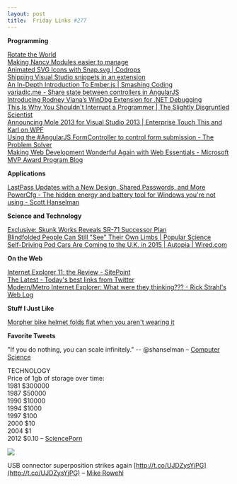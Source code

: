 ```yaml
---
layout: post
title:  Friday Links #277
---
```

**Programming**

[Rotate the World](http://www.jasondavies.com/maps/rotate/)  
[Making Nancy Modules easier to manage](http://www.philliphaydon.com/2013/11/making-nancy-modules-easier-to-manage/)  
[Animated SVG Icons with Snap.svg | Codrops](http://tympanus.net/codrops/2013/11/05/animated-svg-icons-with-snap-svg/?utm_source=feedburner&utm_medium=feed&utm_campaign=Feed%3A+tympanus+%28Codrops%29)  
[Shipping Visual Studio snippets in an extension](http://madskristensen.net/post/shipping-visual-studio-snippets-in-an-extension?utm_source=feedburner&utm_medium=feed&utm_campaign=Feed%3A+netSlave+%28.NET+slave%29)  
[An In-Depth Introduction To Ember.js | Smashing Coding](http://coding.smashingmagazine.com/2013/11/07/an-in-depth-introduction-to-ember-js/)  
[variadic.me - Share state between controllers in AngularJS](https://variadic.me/posts/2013-10-15-share-state-between-controllers-in-angularjs.html?utm_source=ng-newsletter&utm_campaign=8f13503fdb-AngularJS_Newsletter_11_5_1311_5_2013&utm_medium=email&utm_term=0_fa61364f13-8f13503fdb-88880093)  
[Introducing Rodney Viana’s WinDbg Extension for .NET Debugging](http://www.infoq.com/news/2013/11/netext)  
[This Is Why You Shouldn't Interrupt a Programmer | The Slightly Disgruntled Scientist](http://heeris.id.au/2013/this-is-why-you-shouldnt-interrupt-a-programmer)  
[Announcing Mole 2013 for Visual Studio 2013 | Enterprise Touch This and Karl on WPF](http://karlshifflett.wordpress.com/2013/11/03/announcing-mole-2013-for-visual-studio-2013/)  
[Using the #AngularJS FormController to control form submission - The Problem Solver](http://msmvps.com/blogs/theproblemsolver/archive/2013/08/19/using-the-angularjs-formcontroller-to-control-form-submission.aspx?ocid=aff-n-we-loc--DEV40909&WT.mc%5fid=aff-n-we-loc--DEV40909&utm_source=ng-newsletter&utm_campaign=8f13503fdb-AngularJS_Newsletter_11_5_1311_5_2013&utm_medium=email&utm_term=0_fa61364f13-8f13503fdb-88880093)  
[Making Web Development Wonderful Again with Web Essentials - Microsoft MVP Award Program Blog](http://blogs.msdn.com/b/mvpawardprogram/archive/2013/11/05/making-web-development-wonderful-again-with-web-essentials.aspx)

**Applications**

[LastPass Updates with a New Design, Shared Passwords, and More](http://lifehacker.com/lastpass-updates-with-a-new-design-shared-passwords-a-1458166024)  
[PowerCfg - The hidden energy and battery tool for Windows you're not using - Scott Hanselman](http://www.hanselman.com/blog/PowerCfgTheHiddenEnergyAndBatteryToolForWindowsYoureNotUsing.aspx)

**Science and Technology**

[Exclusive: Skunk Works Reveals SR-71 Successor Plan](http://www.aviationweek.com/Article.aspx?id=/article-xml/awx_11_01_2013_p0-632731.xml)  
[Blindfolded People Can Still "See" Their Own Limbs | Popular Science](http://www.popsci.com/article/science/blindfolded-people-can-still-see-their-own-limbs)  
[Self-Driving Pod Cars Are Coming to the U.K. in 2015 | Autopia | Wired.com](http://www.wired.com/autopia/2013/11/milton-keynes-autonomous-pods/)

**On the Web**

[Internet Explorer 11: the Review - SitePoint](http://www.sitepoint.com/internet-explorer-11-review/)  
[The Latest - Today's best links from Twitter](http://latest.is/)  
[Modern/Metro Internet Explorer: What were they thinking??? - Rick Strahl's Web Log](http://www.west-wind.com/weblog/posts/2013/Nov/04/ModernMetro-Internet-Explorer-What-were-they-thinking?utm_source=feedburner&utm_medium=feed&utm_campaign=Feed%3A+RickStrahl+%28Rick+Strahl%27s+WebLog%29)

**Stuff I Just Like**

[Morpher bike helmet folds flat when you aren't wearing it](http://www.gizmag.com/morpher-flat-folding-bicycle-helmet/29633/)

**Favorite Tweets**

"If you do nothing, you can scale infinitely." -- @shanselman – [Computer Science](https://twitter.com/CompSciFact/status/398876788379504640)

TECHNOLOGY  
Price of 1gb of storage over time:   
1981 $300000   
1987 $50000   
1990 $10000   
1994 $1000   
1997 $100   
2000 $10   
2004 $1   
2012 $0.10 – [SciencePorn](https://twitter.com/SciencePorn/status/396777753259036674)

![](http://pbs.twimg.com/media/BYGzxqyCQAAGuYG.png)

USB connector superposition strikes again [http://t.co/UJDZysYjPG](http://t.co/UJDZysYjPG) – [Mike Rowehl](https://twitter.com/miker/status/396795908056039424)
